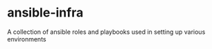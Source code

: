 # ansible-infra
A collection of ansible roles and playbooks used in setting up various environments
